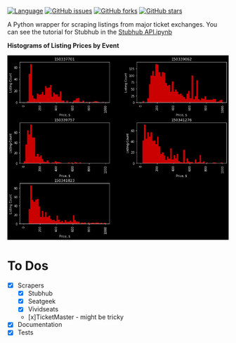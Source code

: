 
[![Language](https://img.shields.io/badge/language-Python-blue)](https://img.shields.io/badge/language-Python-blue)
[![GitHub issues](https://img.shields.io/github/issues/KobaKhit/listing-scraper)](https://github.com/KobaKhit/listing-scraper/issues)
[![GitHub forks](https://img.shields.io/github/forks/KobaKhit/listing-scraper)](https://github.com/KobaKhit/listing-scraper/network)
[![GitHub stars](https://img.shields.io/github/stars/KobaKhit/listing-scraper)](https://github.com/KobaKhit/listing-scraper/stargazers)



A Python wrapper for scraping listings from major ticket exchanges. You can see the tutorial for Stubhub in the [Stubhub API.ipynb](https://nbviewer.jupyter.org/github/KobaKhit/stubhubAPI/blob/master/Stubhub%20API%20Tutorial.ipynb)

**Histograms of Listing Prices by Event**

![png](readme_plots/ticket_price_by_eventid.png)


# To Dos
  - [x] Scrapers
    - [x] Stubhub
    - [x] Seatgeek
    - [x] Vividseats
    - [x]TicketMaster - might be tricky
  - [x] Documentation
  - [x] Tests
